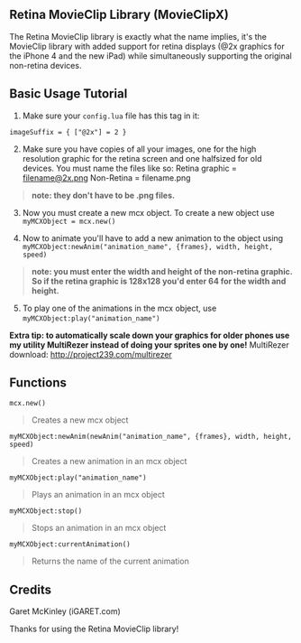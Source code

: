 ## Retina MovieClip Library (MovieClipX)
The Retina MovieClip library is exactly what the name implies, it's the MovieClip library with added support for retina displays (@2x graphics for the iPhone 4 and the new iPad) while simultaneously supporting the original non-retina devices.

## Basic Usage Tutorial
1. Make sure your `config.lua` file has this tag in it:

`imageSuffix = { ["@2x"] = 2 }`


2. Make sure you have copies of all your images, one for the high resolution graphic for the retina screen and one halfsized for old devices. You must name the files like so: 
Retina graphic = filename@2x.png
Non-Retina = filename.png
> __note: they don't have to be .png files.__


3. Now you must create a new mcx object. To create a new object use `myMCXObject = mcx.new()`
 

4. Now to animate you'll have to add a new animation to the object using `myMCXObject:newAnim("animation_name", {frames}, width, height, speed)`
> __note: you must enter the width and height of the non-retina graphic. So if the retina graphic is 128x128 you'd enter 64 for the width and height.__

5. To play one of the animations in the mcx object, use `myMCXObject:play("animation_name")`

__Extra tip: to automatically scale down your graphics for older phones use my utility MultiRezer instead of doing your sprites one by one!__
MultiRezer download: http://project239.com/multirezer


## Functions
`mcx.new()`
> Creates a new mcx object

`myMCXObject:newAnim(newAnim("animation_name", {frames}, width, height, speed)`
> Creates a new animation in an mcx object

`myMCXObject:play("animation_name")`
> Plays an animation in an mcx object

`myMCXObject:stop()`
> Stops an animation in an mcx object

`myMCXObject:currentAnimation()`
> Returns the name of the current animation


## Credits
Garet McKinley (iGARET.com)


Thanks for using the Retina MovieClip library!